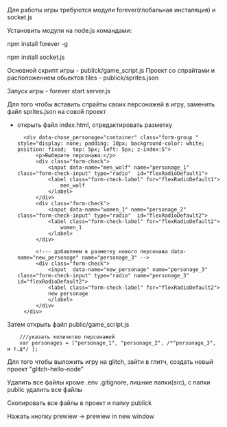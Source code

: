 

Для работы игры требуются модули forever(глобальная инсталяция) и socket.js 


Установить модули на node.js командами:
 
 npm install forever -g
 
 npm install socket.js
 
Основной скрипт игры - publick/game_script.js
Проект со спрайтами и расположением обьектов tiles - publick/sprites.json

Запуск игры -  forever start server.js



Для того чтобы вставить спрайты своих персонажей в игру, заменить файл sprites.json на совой проект  

- открыть файл index.html, отредактировать разметку


		<div data-chose_personage="container" class="form-group " style="display: none; padding: 10px; background-color: white; position: fixed;  top: 5px; left: 5px; z-index:5">
			<p>Выберите персонажа:</p>
			<div class="form-check">
				<input data-name="men_wolf" name="personage_1" class="form-check-input" type="radio"  id="flexRadioDefault1">
				<label class="form-check-label" for="flexRadioDefault1">
					men_wolf
				</label>
			</div>
			<div class="form-check">
				<input data-name="women_1" name="personage_2"  class="form-check-input" type="radio"  id="flexRadioDefault2">
				<label class="form-check-label" for="flexRadioDefault2">
					women_1
				</label>
			</div>	
								 
			<!--- добавляем в разметку нового персонажа data-name="new_personage" name="personage_3" --> 
			<div class="form-check">
				<input  data-name="new_personage" name="personage_3" class="form-check-input" type="radio" name="personage_3" id="flexRadioDefault2">
				<label class="form-check-label" for="flexRadioDefault2">
				new personage
				</label>
			</div>	
		</div>



Затем открыть файл  public/game_script.js


		///указать количетво персонажей
		var personages = ["personage_1", "personage_2", /*"personage_3",  и т.д*/ ];





Для того чтобы выложить игру на glitch, зайти в глитч, создать новый проект "glitch-hello-node"

Удалить все файлы кроме .env .gitignore, лишние папки(src), с папки public удалить все файлы

Скопировать все файлы в проект и папку publick 

Нажать кнопку prewiew -> prewiew in new window


